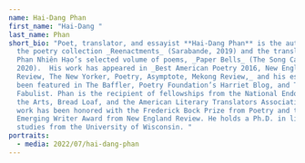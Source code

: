 ```yaml
---
name: Hai-Dang Phan
first_name: "Hai-Dang "
last_name: Phan
short_bio: "Poet, translator, and essayist **Hai-Dang Phan** is the author of
  the poetry collection _Reenactments_ (Sarabande, 2019) and the translator of
  Phan Nhiên Hạo’s selected volume of poems, _Paper Bells_ (The Song Cave,
  2020).  His work has appeared in _Best American Poetry 2016, New England
  Review, The New Yorker, Poetry, Asymptote, Mekong Review,_ and his essays have
  been featured in The Baffler, Poetry Foundation’s Harriet Blog, and The
  Fabulist. Phan is the recipient of fellowships from the National Endowment for
  the Arts, Bread Loaf, and the American Literary Translators Association. His
  work has been honored with the Frederick Bock Prize from Poetry and the
  Emerging Writer Award from New England Review. He holds a Ph.D. in literary
  studies from the University of Wisconsin. "
portraits:
  - media: 2022/07/hai-dang-phan
---
```

